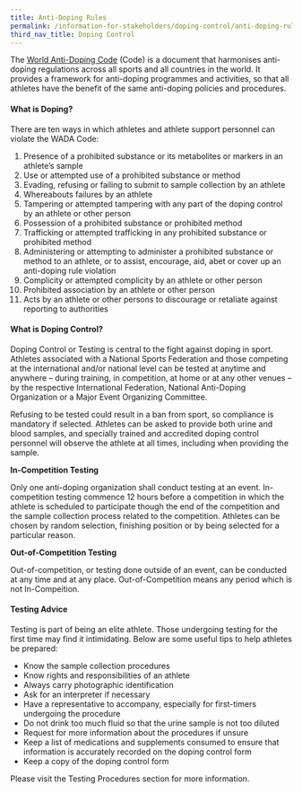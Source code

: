 ```yaml
---
title: Anti-Doping Rules
permalink: /information-for-stakeholders/doping-control/anti-doping-rules/
third_nav_title: Doping Control
---
```

The [World Anti-Doping Code](/information-for-stakeholders/2021-Code.pdf) (Code) is a document that harmonises anti-doping regulations across all sports and all countries in the world. It provides a framework for anti-doping programmes and activities, so that all athletes have the benefit of the same anti-doping policies and procedures.

#### **What is Doping?**
There are ten ways in which athletes and athlete support personnel can violate the WADA Code:

1. Presence of a prohibited substance or its metabolites or markers in an athlete’s sample
2. Use or attempted use of a prohibited substance or method
3. Evading, refusing or failing to submit to sample collection by an athlete
4. Whereabouts failures by an athlete
5. Tampering or attempted tampering with any part of the doping control by an athlete or other person
6. Possession of a prohibited substance or prohibited method 
7. Trafficking or attempted trafficking in any prohibited substance or prohibited method
8. Administering or attempting to administer a prohibited substance or method to an athlete, or to assist, encourage, aid, abet or cover up an anti-doping rule violation
9. Complicity or attempted complicity by an athlete or other person
10. Prohibited association by an athlete or other person 
11. Acts by an athlete or other persons to discourage or retaliate against reporting to authorities

#### **What is Doping Control?**
Doping Control or Testing is central to the fight against doping in sport. Athletes associated with a National Sports Federation and those competing at the international and/or national level can be tested at anytime and anywhere – during training, in competition, at home or at any other venues – by the respective International Federation, National Anti-Doping Organization or a Major Event Organizing Committee. 

Refusing to be tested could result in a ban from sport, so compliance is mandatory if selected. Athletes can be asked to provide both urine and blood samples, and specially trained and accredited doping control personnel will observe the athlete at all times, including when providing the sample.

**In-Competition Testing**

Only one anti-doping organization shall conduct testing at an event. In-competition testing commence 12 hours before a competition in which the athlete is scheduled to participate though the end of the competition and the sample collection process related to the competition. Athletes can be chosen by random selection, finishing position or by being selected for a particular reason.

**Out-of-Competition Testing**

Out-of-competition, or testing done outside of an event, can be conducted at any time and at any place. Out-of-Competition means any period which is not In-Compeition.

#### **Testing Advice**
Testing is part of being an elite athlete. Those undergoing testing for the first time may find it intimidating. Below are some useful tips to help athletes be prepared:

- Know the sample collection procedures
- Know rights and responsibilities of an athlete
- Always carry photographic identification
- Ask for an interpreter if necessary
- Have a representative to accompany, especially for first-timers undergoing the procedure
- Do not drink too much fluid so that the urine sample is not too diluted
- Request for more information about the procedures if unsure
- Keep a list of medications and supplements consumed to ensure that information is accurately recorded on the doping control form
- Keep a copy of the doping control form

Please visit the Testing Procedures section for more information.
